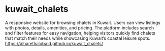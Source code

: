 # kuwait_chalets
A responsive website for browsing chalets in Kuwait. Users can view listings with photos, details, amenities, and pricing. The platform includes search and filter features for easy navigation, helping visitors quickly find chalets that match their needs while showcasing Kuwait’s coastal leisure spots.
https://alharethalobaid.github.io/kuwait_chalets/
